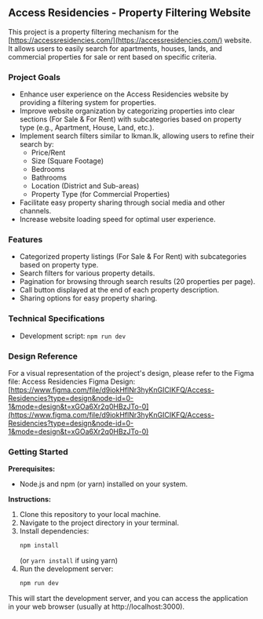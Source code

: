 ## Access Residencies - Property Filtering Website

This project is a property filtering mechanism for the [https://accessresidencies.com/](https://accessresidencies.com/) website. It allows users to easily search for apartments, houses, lands, and commercial properties for sale or rent based on specific criteria.

### Project Goals

* Enhance user experience on the Access Residencies website by providing a filtering system for properties.
* Improve website organization by categorizing properties into clear sections (For Sale & For Rent) with subcategories based on property type (e.g., Apartment, House, Land, etc.).
* Implement search filters similar to Ikman.lk, allowing users to refine their search by:
    * Price/Rent
    * Size (Square Footage)
    * Bedrooms
    * Bathrooms
    * Location (District and Sub-areas)
    * Property Type (for Commercial Properties)
* Facilitate easy property sharing through social media and other channels.
* Increase website loading speed for optimal user experience.

### Features

* Categorized property listings (For Sale & For Rent) with subcategories based on property type.
* Search filters for various property details.
* Pagination for browsing through search results (20 properties per page).
* Call button displayed at the end of each property description.
* Sharing options for easy property sharing.

### Technical Specifications

* Development script: `npm run dev`

### Design Reference

For a visual representation of the project's design, please refer to the Figma file: Access Residencies Figma Design: [https://www.figma.com/file/d9iokHflNr3hyKnGICIKFQ/Access-Residencies?type=design&node-id=0-1&mode=design&t=xGOa6Xr2q0HBzJTo-0](https://www.figma.com/file/d9iokHflNr3hyKnGICIKFQ/Access-Residencies?type=design&node-id=0-1&mode=design&t=xGOa6Xr2q0HBzJTo-0)

### Getting Started

**Prerequisites:**

* Node.js and npm (or yarn) installed on your system.

**Instructions:**

1. Clone this repository to your local machine.
2. Navigate to the project directory in your terminal.
3. Install dependencies:
   ```bash
   npm install
   ```
   (or `yarn install` if using yarn)
4. Run the development server:
   ```bash
   npm run dev
   ```

This will start the development server, and you can access the application in your web browser (usually at http://localhost:3000).